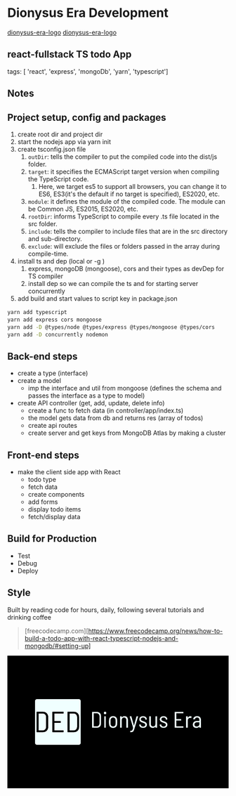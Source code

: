 
# Dionysus Era Development

[dionysus-era-logo](react-todo/todo-app/public/logo.png)
[dionysus-era-logo](react-todo/todo-app/public/img/android-chrome-512x512.png)

## react-fullstack TS todo App

tags: [ 'react', 'express', 'mongoDb', 'yarn', 'typescript']

## Notes

## Project setup, config and packages

1. create root dir and project dir
2. start the nodejs app via yarn init
3. create tsconfig.json file
   1. `outDir`: tells the compiler to put the compiled code into the dist/js folder.
   2. `target`: it specifies the ECMAScript target version when compiling the TypeScript code.
      1. Here, we target es5 to support all browsers, you can change it to ES6, ES3(it's the default if no target is specified), ES2020, etc.
   3. `module`: it defines the module of the compiled code. The module can be Common JS, ES2015, ES2020, etc.
   4. `rootDir`: informs TypeScript to compile every .ts file located in the src folder.
   5. `include`: tells the compiler to include files that are in the src directory and sub-directory.
   6. `exclude`: will exclude the files or folders passed in the array during compile-time.
4. install ts and dep (local or -g )
   1. express, mongoDB (mongoose), cors and their types as devDep for TS compiler
   2. install dep so we can compile the ts and for starting server concurrently
5. add build and start values to script key in package.json

```bash
yarn add typescript
yarn add express cors mongoose
yarn add -D @types/node @types/express @types/mongoose @types/cors
yarn add -D concurrently nodemon
```
## Back-end steps

- create a type (interface)
- create a model
  - imp the interface and util from mongoose (defines the schema and passes the interface as a type to model)
- create API controller (get, add, update, delete info)
  - create a func to fetch data (in controller/app/index.ts)
  - the model gets data from db and returns res (array of todos)
  - create api routes
  - create server and get keys from MongoDB Atlas by making a cluster

## Front-end steps

- make the client side app with React
  - todo type
  - fetch data
  - create components
  - add forms
  - display todo items
  - fetch/display data

## Build for Production

- Test
- Debug
- Deploy

## Style

Built by reading code for hours, daily, following several tutorials and drinking coffee

> [freecodecamp.com][https://www.freecodecamp.org/news/how-to-build-a-todo-app-with-react-typescript-nodejs-and-mongodb/#setting-up]

![dionysus-era-banner](todo-app/public/logo.png)
